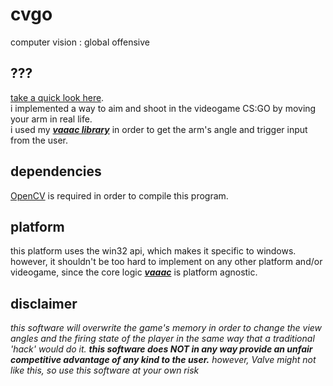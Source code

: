 # cvgo
 computer vision : global offensive

## ???
[take a quick look here](https://youtu.be/YiGEf9hP55E).  
i implemented a way to aim and shoot in the videogame CS:GO by moving your arm in real life.  
i used my [**_vaaac library_**](https://github.com/soybin/vaaac) in order to get the arm's angle and trigger input from the user. 

## dependencies
[OpenCV](https://opencv.org/) is required in order to compile this program.

## platform
this platform uses the win32 api, which makes it specific to windows. however, it shouldn't be too hard to implement on any other platform and/or videogame, since the core logic [__*vaaac*__](https://github.com/soybin/vaaac) is platform agnostic.

## disclaimer
_this software will overwrite the game's memory in order to change the view angles and the firing state of the player in the same way that a traditional 'hack' would do it. **this software does NOT in any way provide an unfair competitive advantage of any kind to the user.** however, Valve might not like this, so use this software at your own risk_
